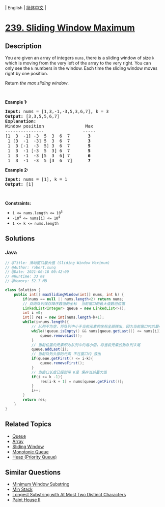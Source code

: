 
| English | [简体中文](README.md) |

# [239. Sliding Window Maximum](https://leetcode.cn//problems/sliding-window-maximum/)

## Description

<p>You are given an array of integers&nbsp;<code>nums</code>, there is a sliding window of size <code>k</code> which is moving from the very left of the array to the very right. You can only see the <code>k</code> numbers in the window. Each time the sliding window moves right by one position.</p>

<p>Return <em>the max sliding window</em>.</p>

<p>&nbsp;</p>
<p><strong class="example">Example 1:</strong></p>

<pre>
<strong>Input:</strong> nums = [1,3,-1,-3,5,3,6,7], k = 3
<strong>Output:</strong> [3,3,5,5,6,7]
<strong>Explanation:</strong> 
Window position                Max
---------------               -----
[1  3  -1] -3  5  3  6  7       <strong>3</strong>
 1 [3  -1  -3] 5  3  6  7       <strong>3</strong>
 1  3 [-1  -3  5] 3  6  7      <strong> 5</strong>
 1  3  -1 [-3  5  3] 6  7       <strong>5</strong>
 1  3  -1  -3 [5  3  6] 7       <strong>6</strong>
 1  3  -1  -3  5 [3  6  7]      <strong>7</strong>
</pre>

<p><strong class="example">Example 2:</strong></p>

<pre>
<strong>Input:</strong> nums = [1], k = 1
<strong>Output:</strong> [1]
</pre>

<p>&nbsp;</p>
<p><strong>Constraints:</strong></p>

<ul>
	<li><code>1 &lt;= nums.length &lt;= 10<sup>5</sup></code></li>
	<li><code>-10<sup>4</sup> &lt;= nums[i] &lt;= 10<sup>4</sup></code></li>
	<li><code>1 &lt;= k &lt;= nums.length</code></li>
</ul>


## Solutions


### Java

```Java
// @Title: 滑动窗口最大值 (Sliding Window Maximum)
// @Author: robert.sunq
// @Date: 2021-06-18 00:42:09
// @Runtime: 33 ms
// @Memory: 52.7 MB

class Solution {
    public int[] maxSlidingWindow(int[] nums, int k) {
        if(nums == null || nums.length<2) return nums;
        // 双向队列保存降序数值的坐标  当前窗口的最大值数组位置
        LinkedList<Integer> queue = new LinkedList<>();
        int i =0;
        int[] res = new int[nums.length-k+1];
        while(i<nums.length){
            // 队列不为空，将队列中小于当前元素的坐标全部弹出，因为当前窗口内的最小值可以为当前值
            while(!queue.isEmpty() && nums[queue.getLast()] <= nums[i]){
                queue.removeLast();
            }
            // 当前位置的元素即为队列中的最小值，将当前元素放到队列末尾
            queue.addLast(i);
            // 当前队列头部的元素 不在窗口内 放出
            if(queue.getFirst() <= i-k){
                queue.removeFirst();
            }
            // 当窗口长度已经到带 K是 保存当前最大值
            if(i >= k -1){
                res[i-k + 1] = nums[queue.getFirst()];
            }
            i++;
        }
        return res;
    }
}
```



## Related Topics

- [Queue](https://leetcode.cn//tag/queue)
- [Array](https://leetcode.cn//tag/array)
- [Sliding Window](https://leetcode.cn//tag/sliding-window)
- [Monotonic Queue](https://leetcode.cn//tag/monotonic-queue)
- [Heap (Priority Queue)](https://leetcode.cn//tag/heap-priority-queue)

## Similar Questions

- [Minimum Window Substring](../minimum-window-substring/README_EN.md)
- [Min Stack](../min-stack/README_EN.md)
- [Longest Substring with At Most Two Distinct Characters](../longest-substring-with-at-most-two-distinct-characters/README_EN.md)
- [Paint House II](../paint-house-ii/README_EN.md)
